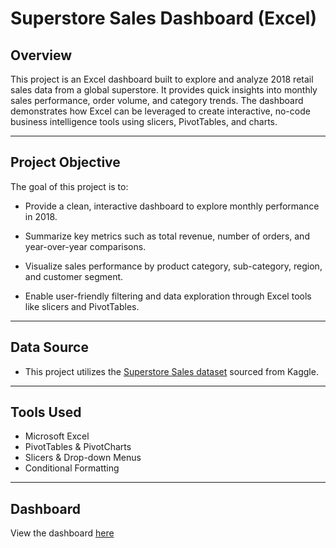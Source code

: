# Superstore Sales Dashboard (Excel)

## Overview

This project is an Excel dashboard built to explore and analyze 2018 retail sales data from a global superstore. It provides quick insights into monthly sales performance, order volume, and category trends. The dashboard demonstrates how Excel can be leveraged to create interactive, no-code business intelligence tools using slicers, PivotTables, and charts.

---

## Project Objective

The goal of this project is to:

* Provide a clean, interactive dashboard to explore monthly performance in 2018.

* Summarize key metrics such as total revenue, number of orders, and year-over-year comparisons.

* Visualize sales performance by product category, sub-category, region, and customer segment.

* Enable user-friendly filtering and data exploration through Excel tools like slicers and PivotTables.

---

## Data Source

* This project utilizes the [Superstore Sales dataset](https://www.kaggle.com/datasets/bhanupratapbiswas/superstore-sales) sourced from Kaggle.

---

## Tools Used

* Microsoft Excel
* PivotTables & PivotCharts
* Slicers & Drop-down Menus
* Conditional Formatting

--- 

## Dashboard

View the dashboard [here](https://docs.google.com/spreadsheets/d/1nbhUCRg5B7rKWaFeSD0RW97J4206bp0nzKfutOrXsV0/edit?usp=sharing)




